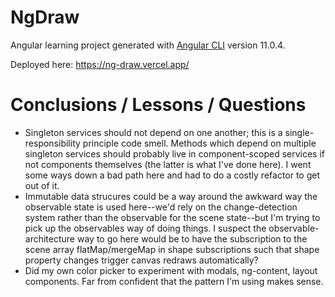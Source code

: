 # NgDraw

Angular learning project generated with [Angular CLI](https://github.com/angular/angular-cli) version 11.0.4.

Deployed here: https://ng-draw.vercel.app/


# Conclusions / Lessons / Questions

- Singleton services should not depend on one another; this is a single-responsibility principle code smell. Methods which depend on multiple singleton services should probably live in component-scoped services if not components themselves (the latter is what I've done here). I went some ways down a bad path here and had to do a costly refactor to get out of it.
- Immutable data strucures could be a way around the awkward way the observable state is used here--we'd rely on the change-detection system rather than the observable for the scene state--but I'm trying to pick up the observables way of doing things. I suspect the observable-architecture way to go here would be to have the subscription to the scene array flatMap/mergeMap in shape subscriptions such that shape property changes trigger canvas redraws automatically?
- Did my own color picker to experiment with modals, ng-content, layout components. Far from confident that the pattern I'm using makes sense.
